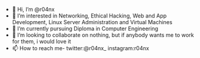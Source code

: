 - 👋 Hi, I’m @r04nx
- 👀 I’m interested in Networking, Ethical Hacking, Web and App Development, Linux Server Administration and Virtual Machines
- 🌱 I’m currently pursuing Diploma in Computer Engineering
- 💞️ I’m looking to collaborate on nothing, but if anybody wants me to work for them, i would love it
- 📫 How to reach me- twitter:@r04nx_ instagram:r04nx

<!---
r04nx/r04nx is a ✨ special ✨ repository because its `README.md` (this file) appears on your GitHub profile.
You can click the Preview link to take a look at your changes.
--->
